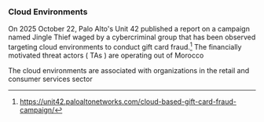 
### Cloud Environments

On 2025 October 22, Palo Alto's Unit 42 published a report on a campaign named Jingle Thief waged by a cybercriminal group that has been observed targeting cloud environments to conduct gift card fraud.[^1] The financially motivated threat actors ( TAs ) are operating out of Morocco

The cloud environments are associated with organizations in the retail and consumer services sector

[^1]: https://unit42.paloaltonetworks.com/cloud-based-gift-card-fraud-campaign/
[^2]: https://thehackernews.com/2025/10/jingle-thief-hackers-exploit-cloud.html
